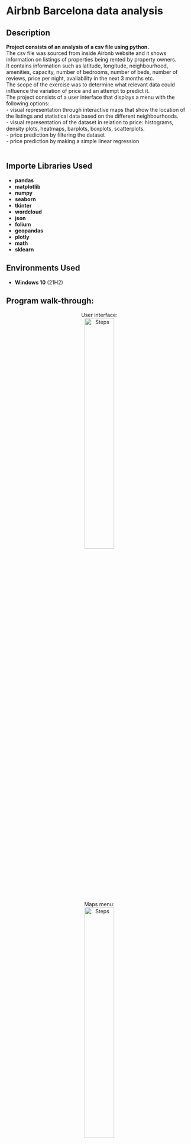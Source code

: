 <h1>Airbnb Barcelona data analysis</h1>



<h2>Description</h2>
<b>Project consists of an analysis of a csv file using python. </b> <br/>
The csv file was sourced from inside Airbnb website and it shows information on listings of properties being rented by property owners. <br/>
It contains information such as latitude, longitude, neighbourhood, amenities, capacity, number of bedrooms, number of beds, number of reviews, price per night, availability in the next 3 months etc. <br/>
The scope of the exercise was to determine what relevant data could influence the variation of price and an attempt to predict it.<br/>
The project consists of a user interface that displays a menu with the following options:<br/>
- visual representation through interactive maps that show the location of the listings and statistical data based on the different neighbourhoods. <br/>
- visual representation of the dataset in relation to price: histograms, density plots, heatmaps, barplots, boxplots, scatterplots. <br/>
- price prediction by filtering the dataset <br/>
- price prediction by making a simple linear regression <br/>
<br />


<h2>Importe Libraries Used</h2>

- <b>pandas</b> 
- <b>matplotlib</b>
- <b>numpy</b>
- <b>seaborn</b>
- <b>tkinter</b>
- <b>wordcloud</b>
- <b>json</b>
- <b>folium</b>
- <b>geopandas</b>
- <b>plotly</b>
- <b>math</b>
- <b>sklearn</b>


<h2>Environments Used </h2>

- <b>Windows 10</b> (21H2)

<h2>Program walk-through:</h2>

<p align="center">
User interface: <br/>
<img src="https://images2.imgbox.com/7f/83/MOXBvAie_o.png" height="40%" width="40%" alt="Steps"/>
<br />
<br />
Maps menu:  <br/>
<img src="https://images2.imgbox.com/fb/db/rCzjw2GA_o.png" height="40%" width="40%" alt="Steps"/>
<br />
<br />
Map showing neigbourhoods ranked by median price of listings: <br/>
<img src="https://images2.imgbox.com/a9/f9/TIkKBmqR_o.png" height="100%" width="100%" alt="Steps"/>
<br />
<br />
Map showing listings ranked by price:  <br/>
<img src="https://images2.imgbox.com/02/b0/ZaFnnyAC_o.png" height="40%" width="100%" alt="Steps"/>
<br />
<br />
Charts menu:  <br/>
<img src="https://images2.imgbox.com/75/91/lPW8KRJ6_o.png" height="40%" width="40%" alt="Steps"/>
<br />
<br />
Price histogram - the majority of prices revolve around 150$ - 175$:  <br/>
<img src="https://images2.imgbox.com/b4/f1/RRsKWGl6_o.png" height="80%" width="80%" alt="Steps"/>
<br />
<br />
Pie chart of neighbourhood:  <br/>
<img src="https://images2.imgbox.com/c9/eb/odiOxBnT_o.png" height="60%" width="60%" alt="Steps"/>
 <br />
<br />
Barplot showing some insghts about amenities of some listings:  <br/>
<img src="https://images2.imgbox.com/68/52/hEwAVGWH_o.png" height="80%" width="80%" alt="Steps"/>
 <br />
<br />
Heatmap - showing correlation between price and other variables  <br/>
<img src="https://images2.imgbox.com/02/54/uGP8lfqB_o.png" height="80%" width="80%" alt="Steps"/>
 <br />
<br />
Scatter plot - correlations:  <br/>
<img src="https://images2.imgbox.com/bc/bf/8aGyP1Tb_o.png" height="80%" width="80%" alt="Steps"/>
 <br />
<br />
Price histogram - the majority of prices revolve around 150$ - 175$:  <br/>
<img src="https://images2.imgbox.com/b4/f1/RRsKWGl6_o.png" height="80%" width="80%" alt="Steps"/>
 
</p>

<!--
 ```diff
- text in red
+ text in green
! text in orange
# text in gray
@@ text in purple (and bold)@@
```
--!>
